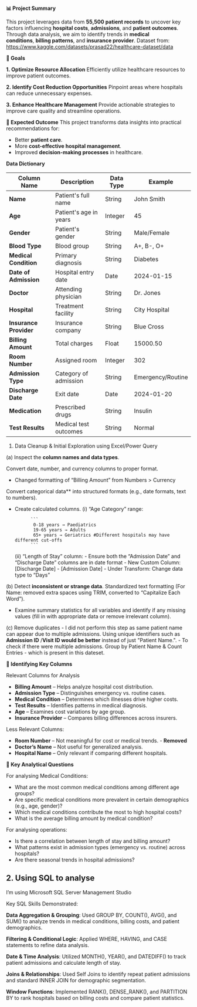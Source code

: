 **📊 Project Summary**

This project leverages data from **55,500 patient records** to uncover key factors influencing **hospital costs**, **admissions**, and **patient outcomes**. Through data analysis, we aim to identify trends in **medical conditions**, **billing patterns**, and **insurance provider**. 
Dataset from: https://www.kaggle.com/datasets/prasad22/healthcare-dataset/data

**🎯 Goals**

**1. Optimize Resource Allocation**
Efficiently utilize healthcare resources to improve patient outcomes.

**2. Identify Cost Reduction Opportunities**
Pinpoint areas where hospitals can reduce unnecessary expenses.

**3. Enhance Healthcare Management**
Provide actionable strategies to improve care quality and streamline operations.

**📌 Expected Outcome**
This project transforms data insights into practical recommendations for:

- Better **patient care**.
- More **cost-effective hospital management**.
- Improved **decision-making processes** in healthcare.

**Data Dictionary**

| Column Name | Description | Data Type | Example |
| --- | --- | --- | --- |
| **Name** | Patient's full name | String | John Smith |
| **Age** | Patient's age in years | Integer | 45 |
| **Gender** | Patient's gender | String | Male/Female |
| **Blood Type** | Blood group | String | A+, B-, O+ |
| **Medical Condition** | Primary diagnosis | String | Diabetes |
| **Date of Admission** | Hospital entry date | Date | 2024-01-15 |
| **Doctor** | Attending physician | String | Dr. Jones |
| **Hospital** | Treatment facility | String | City Hospital |
| **Insurance Provider** | Insurance company | String | Blue Cross |
| **Billing Amount** | Total charges | Float | 15000.50 |
| **Room Number** | Assigned room | Integer | 302 |
| **Admission Type** | Category of admission | String | Emergency/Routine |
| **Discharge Date** | Exit date | Date | 2024-01-20 |
| **Medication** | Prescribed drugs | String | Insulin |
| **Test Results** | Medical test outcomes | String | Normal |

1. Data Cleanup & Initial Exploration using Excel/Power Query

(a) Inspect the **column names and data types**.

Convert date, number, and currency columns to proper format.
- Changed formatting of “Billing Amount” from Numbers > Currency

Convert categorical data** into structured formats (e.g., date formats, text to numbers).
- Create calculated columns.
  (i) “Age Category” range:
            
            ```
             0-18 years → Paediatrics
             19-65 years → Adults
             65+ years → Geriatrics #Different hospitals may have different cut-offs
            ```
            
  (ii) “Length of Stay” column:
            - Ensure both the “Admission Date” and “Discharge Date” columns are in date format
            - New Custom Column: [Discharge Date] - [Admission Date]
            - Under Transform: Change data type to “Days”

        
(b) Detect **inconsistent or strange data**.
 Standardized text formatting (For Name: removed extra spaces using TRIM, converted to “Capitalize Each Word”).
- Examine summary statistics for all variables and identify if any missing values (fill in with appropriate data or remove irrelevant column).
    
    
(c) Remove duplicates
    - I did not perform this step as same patient name can appear due to multiple admissions. Using unique identifiers such as **Admission ID** /**Visit ID would be better** instead of just "Patient Name.".
    - To check if there were multiple admissions. Group by Patient Name & Count Entries - which is present in this dateset.
        
        

**📌 Identifying Key Columns**

Relevant Columns for Analysis
- **Billing Amount** – Helps analyze hospital cost distribution.
- **Admission Type** – Distinguishes emergency vs. routine cases.
- **Medical Condition** – Determines which illnesses drive higher costs.
- **Test Results** – Identifies patterns in medical diagnosis.
- **Age** – Examines cost variations by age group.
- **Insurance Provider** – Compares billing differences across insurers.

Less Relevant Columns:
- **Room Number** – Not meaningful for cost or medical trends. - **Removed**
- **Doctor’s Name** – Not useful for generalized analysis.
- **Hospital Name** – Only relevant if comparing different hospitals.


**📌 Key Analytical Questions**

For analysing Medical Conditions:
- What are the most common medical conditions among different age groups?
- Are specific medical conditions more prevalent in certain demographics (e.g., age, gender)?
- Which medical conditions contribute the most to high hospital costs?
- What is the average billing amount by medical condition?

For analysing operations:
- Is there a correlation between length of stay and billing amount?
- What patterns exist in admission types (emergency vs. routine) across hospitals?
- Are there seasonal trends in hospital admissions?



## 2. Using SQL to analyse
I’m using Microsoft SQL Server Management Studio

Key SQL Skills Demonstrated:

**Data Aggregation & Grouping**: Used GROUP BY, COUNT(), AVG(), and SUM() to analyze trends in medical conditions, billing costs, and patient demographics.

**Filtering & Conditional Logic**: Applied WHERE, HAVING, and CASE statements to refine data analysis.

**Date & Time Analysis**: Utilized MONTH(), YEAR(), and DATEDIFF() to track patient admissions and calculate length of stay.

**Joins & Relationships**: Used Self Joins to identify repeat patient admissions and standard INNER JOIN for demographic segmentation.

**Window Functions**: Implemented RANK(), DENSE_RANK(), and PARTITION BY to rank hospitals based on billing costs and compare patient statistics.
